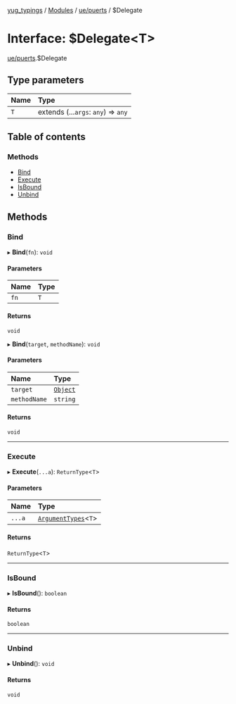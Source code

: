 [yug_typings](../README.md) / [Modules](../modules.md) / [ue/puerts](../modules/ue_puerts.md) / $Delegate

# Interface: $Delegate<T\>

[ue/puerts](../modules/ue_puerts.md).$Delegate

## Type parameters

| Name | Type |
| :------ | :------ |
| `T` | extends (...`args`: `any`) => `any` |

## Table of contents

### Methods

- [Bind](ue_puerts._Delegate.md#bind)
- [Execute](ue_puerts._Delegate.md#execute)
- [IsBound](ue_puerts._Delegate.md#isbound)
- [Unbind](ue_puerts._Delegate.md#unbind)

## Methods

### Bind

▸ **Bind**(`fn`): `void`

#### Parameters

| Name | Type |
| :------ | :------ |
| `fn` | `T` |

#### Returns

`void`

▸ **Bind**(`target`, `methodName`): `void`

#### Parameters

| Name | Type |
| :------ | :------ |
| `target` | [`Object`](../classes/ue_ue.Object.md) |
| `methodName` | `string` |

#### Returns

`void`

___

### Execute

▸ **Execute**(`...a`): `ReturnType`<`T`\>

#### Parameters

| Name | Type |
| :------ | :------ |
| `...a` | [`ArgumentTypes`](../modules/ue_puerts.md#argumenttypes)<`T`\> |

#### Returns

`ReturnType`<`T`\>

___

### IsBound

▸ **IsBound**(): `boolean`

#### Returns

`boolean`

___

### Unbind

▸ **Unbind**(): `void`

#### Returns

`void`
